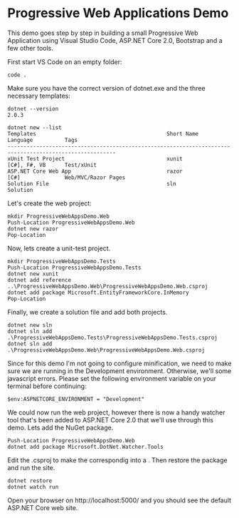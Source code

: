 # Progressive Web Applications Demo
This demo goes step by step in building a small Progressive Web Application using Visual Studio Code, ASP.NET Core 2.0, Bootstrap and a few other tools.

First start VS Code on an empty folder:

```
code .
```

Make sure you have the correct version of dotnet.exe and the three necessary templates:
```
dotnet --version
2.0.3

dotnet new --list
Templates                                         Short Name       Language          Tags
--------------------------------------------------------------------------------------------------------
xUnit Test Project                                xunit            [C#], F#, VB      Test/xUnit
ASP.NET Core Web App                              razor            [C#]              Web/MVC/Razor Pages
Solution File                                     sln                                Solution
```

Let's create the web project:
```
mkdir ProgressiveWebAppsDemo.Web
Push-Location ProgressiveWebAppsDemo.Web
dotnet new razor
Pop-Location
```

Now, lets create a unit-test project.
```
mkdir ProgressiveWebAppsDemo.Tests
Push-Location ProgressiveWebAppsDemo.Tests
dotnet new xunit
dotnet add reference ..\ProgressiveWebAppsDemo.Web\ProgressiveWebAppsDemo.Web.csproj
dotnet add package Microsoft.EntityFrameworkCore.InMemory
Pop-Location
```

Finally, we create a solution file and add both projects.
```
dotnet new sln
dotnet sln add .\ProgressiveWebAppsDemo.Tests\ProgressiveWebAppsDemo.Tests.csproj
dotnet sln add .\ProgressiveWebAppsDemo.Web\ProgressiveWebAppsDemo.Web.csproj
```

Since for this demo I'm not going to configure minification, we need to make sure we are running in the Development environment. Otherwise, we'll some javascript errors. Please set the following environment variable on your terminal before continuing:
```
$env:ASPNETCORE_ENVIRONMENT = "Development"
```

We could now run the web project, however there is now a handy watcher tool that's been added to ASP.NET Core 2.0 that we'll use through this demo. Lets add the NuGet package.

```
Push-Location ProgressiveWebAppsDemo.Web
dotnet add package Microsoft.DotNet.Watcher.Tools
```
Edit the .csproj to make the correspondig <PackageReference/> into a <DotNetCliToolReference/>. Then restore the package and run the site.

```
dotnet restore
dotnet watch run
```

Open your browser on http://localhost:5000/ and you should see the default ASP.NET Core web site.
